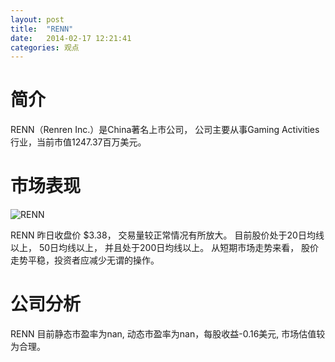 ```yaml
---
layout: post
title:  "RENN"
date:   2014-02-17 12:21:41
categories: 观点
---
```


# 简介
RENN（Renren Inc.）是China著名上市公司，
公司主要从事Gaming Activities行业，当前市值1247.37百万美元。

# 市场表现

![RENN](http://finviz.com/chart.ashx?t=RENN&ty=c&ta=1&p=d&s=l)

RENN 昨日收盘价 $3.38，
交易量较正常情况有所放大。
目前股价处于20日均线以上，
50日均线以上，
并且处于200日均线以上。
从短期市场走势来看，
股价走势平稳，投资者应减少无谓的操作。

# 公司分析
RENN 目前静态市盈率为nan, 动态市盈率为nan，每股收益-0.16美元,
市场估值较为合理。
